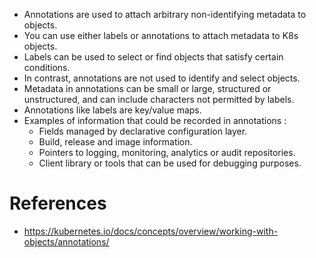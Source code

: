 * Annotations are used to attach arbitrary non-identifying metadata to objects.
* You can use either labels or annotations to attach metadata to K8s objects.
* Labels can be used to select or find objects that satisfy certain conditions.
* In contrast, annotations are not used to identify and select objects.
* Metadata in annotations can be small or large, structured or unstructured, and can include characters not permitted by labels.
* Annotations like labels are key/value maps.
* Examples of information that could be recorded in annotations :
	* Fields managed by declarative configuration layer.
	* Build, release and image information.
	* Pointers to logging, monitoring, analytics or audit repositories.
	* Client library or tools that can be used for debugging purposes.
# References
* https://kubernetes.io/docs/concepts/overview/working-with-objects/annotations/
